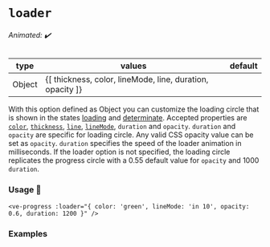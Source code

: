 # `loader`

###### Animated: ✔️

| type      | values                                                    | default |
| --------- |-----------------------------------------------------------| ------- |
| Object    | {[ thickness, color, lineMode, line, duration, opacity ]} |

With this option defined as Object you can customize the loading circle that is shown in the states
[loading](./loading.md) and [determinate](./determinate.md). Accepted properties are [`color`](./color.md), [`thickness`](./thickness.md), [`line`](./line.md),
[`lineMode`](./lineMode.md), `duration` and `opacity`. `duration` and `opacity` are specific for loading circle. Any valid CSS 
opacity value can be set as `opacity`. `duration` specifies the speed of the loader animation in milliseconds. If the loader option is not 
specified, the loading circle replicates the progress circle with a 0.55 default value for `opacity` and 1000 `duration`.

### Usage 📜

```vue
<ve-progress :loader="{ color: 'green', lineMode: 'in 10', opacity: 0.6, duration: 1200 }" />
```

### Examples

<example-container preselectedState="Determinate">
<template #default="{ progress, loading, slider, noData, determinate }">
<v-e-p class="mr-2" 
    :size="160" 
    :progress="progress" 
    :loading="loading" 
    :no-data="noData" 
    :determinate="determinate"
    :loader="{ color: '#F08080' }"    
></v-e-p>
<v-e-p class="mr-2" 
    :size="160" 
    :progress="progress" 
    :loading="loading" 
    :no-data="noData" 
    :determinate="determinate"
    :loader="{ color: 'MediumPurple', lineMode: 'in 10', opacity: 1, thickness: 4 }"    
></v-e-p>
<v-e-p class="mr-2" 
    :size="160" 
    :progress="progress" 
    :loading="loading" 
    :no-data="noData" 
    :determinate="determinate"
    :loader="{ color: 'blue', lineMode: 'in 10', opacity: 0.7, thickness: 15, duration: 4000 }"    
></v-e-p>
</template>
<template #code="{ loading, progress }">
<CodeGroup>
<CodeGroupItem >

```vue:no-v-pre
<template>
  <ve-progress 
    :progress="{{ progress }}" 
    :loader="{ color: '#F08080' }"
  />
  
  <ve-progress 
    :progress="{{ progress }}" 
    :loader="{ color: 'MediumPurple', lineMode: 'in 10', opacity: 1, thickness: 4 }"
  />
  <ve-progress 
    :progress="{{ progress }}" 
    :loader="{ 
      color: 'blue', 
      lineMode: 'in 10', 
      opacity: 0.7, 
      thickness: 15,  
      duration: 2000 
    }"
  />
</template>
```

</CodeGroupItem>
</CodeGroup>
</template>
</example-container>

